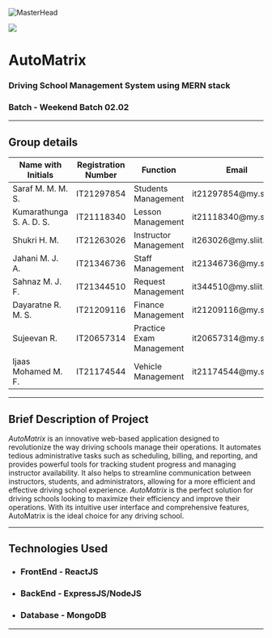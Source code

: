 ![MasterHead](https://static.sliit.lk/wp-content/uploads/2021/10/24070027/SLIIT.png)

<img src="https://img.shields.io/amo/stars/dustman">

# AutoMatrix
### Driving School Management System using MERN stack
### Batch - Weekend Batch 02.02

***

## Group details 

<table class="styled-table" align="center">
    <thead>
        <tr>
            <th>Name with Initials</th>
            <th>Registration Number</th>
            <th>Function</th>     
            <th>Email</th>
            <th>Badge</th>
        </tr>
    </thead>
    <tbody>
        <tr class=""active-row>
            <td>Saraf M. M. M. S.</td>
            <td>IT21297854</td>
            <td>Students Management </td>
            <td>it21297854@my.sliit.lk</td>
            <td><img src="https://img.shields.io/badge/⭐-Leader-red"></td>
        </tr>
        <tr>
            <td>Kumarathunga S. A. D. S.</td>
            <td>IT21118340</td>
            <td>Lesson Management</td>
            <td>it21118340@my.sliit.lk</td>
            <td><img src="https://img.shields.io/badge/⭐-Member-blue"></td>
        </tr>
         <tr>
            <td>Shukri H. M.</td>
            <td>IT21263026</td>
            <td>Instructor Management</td>
            <td>it263026@my.sliit.lk</td>
            <td><img src="https://img.shields.io/badge/⭐-Member-blue"></td>
        </tr>
        <tr>
            <td>Jahani M. J. A.</td>
            <td>IT21346736</td>
            <td>Staff Management</td>
            <td>it21346736@my.sliit.lk</td>
            <td><img src="https://img.shields.io/badge/⭐-Member-blue"></td>
        </tr>
        <tr>
            <td>Sahnaz M. J. F.</td>
            <td>IT21344510</td>
            <td>Request Management</td>
            <td>it344510@my.sliit.lk</td>
            <td><img src="https://img.shields.io/badge/⭐-Member-blue"></td>
        </tr>
        <tr>
            <td>Dayaratne R. M. S.</td>
            <td>IT21209116</td>
            <td>Finance Management</td>
            <td>it21209116@my.sliit.lk</td>
            <td><img src="https://img.shields.io/badge/⭐-Member-blue"></td>
      </tr>
      <tr>
            <td>Sujeevan R.</td>
            <td>IT20657314</td>
            <td>Practice Exam Management</td>
            <td>it20657314@my.sliit.lk</td>
            <td><img src="https://img.shields.io/badge/⭐-Member-blue"></td>
        </tr>
        <tr>
            <td>Ijaas Mohamed M. F.</td>
            <td>IT21174544</td>
            <td>Vehicle Management</td>
            <td>it21174544@my.sliit.lk</td>
            <td><img src="https://img.shields.io/badge/⭐-Member-blue"></td>
        </tr>
    </tbody>
  </table>
  
***

## Brief Description of Project 
*AutoMatrix* is an innovative web-based application designed to revolutionize the way driving schools manage their operations. It automates tedious administrative tasks such as scheduling, billing, and reporting, and provides powerful tools for tracking student progress and managing instructor availability. It also helps to streamline communication between instructors, students, and administrators, allowing for a more efficient and effective driving school experience. *AutoMatrix* is the perfect solution for driving schools looking to maximize their efficiency and improve their operations. With its intuitive user interface and comprehensive features, AutoMatrix is the ideal choice for any driving school. 

***

## Technologies Used
* ### FrontEnd - ReactJS
* ### BackEnd - ExpressJS/NodeJS
* ### Database - MongoDB

***
